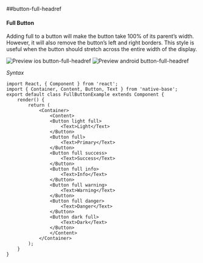 ##button-full-headref
#### Full Button

Adding full to a button will make the button take 100% of its parent’s width. However, it will also remove the button’s left and right borders. This style is useful when the button should stretch across the entire width of the display.


![Preview ios button-full-headref](https://github.com/GeekyAnts/NativeBase-KitchenSink/raw/master/screenshots/ios/fullButtons.png)
![Preview android button-full-headref](https://github.com/GeekyAnts/NativeBase-KitchenSink/raw/master/screenshots/android/fullButtons.png)

*Syntax*

<pre class="line-numbers"><code class="language-jsx">import React, { Component } from 'react';
import { Container, Content, Button, Text } from 'native-base';
export default class FullButtonExample extends Component {
    render() {
        return (
            &lt;Container>
                &lt;Content>
                &lt;Button light full>
                    &lt;Text>Light&lt;/Text>
                &lt;/Button>
                &lt;Button full>
                    &lt;Text>Primary&lt;/Text>
                &lt;/Button>
                &lt;Button full success>
                    &lt;Text>Success&lt;/Text>
                &lt;/Button>
                &lt;Button full info>
                    &lt;Text>Info&lt;/Text>
                &lt;/Button>
                &lt;Button full warning>
                    &lt;Text>Warning&lt;/Text>
                &lt;/Button>
                &lt;Button full danger>
                    &lt;Text>Danger&lt;/Text>
                &lt;/Button>
                &lt;Button dark full>
                    &lt;Text>Dark&lt;/Text>
                &lt;/Button>
                &lt;/Content>
            &lt;/Container>
        );
    }
}</code></pre><br />
